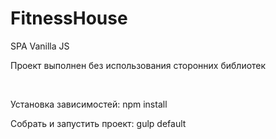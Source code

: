 # FitnessHouse
SPA Vanilla JS
<p>Проект выполнен без использования сторонних библиотек</p>
</br>
<p>Установка зависимостей: npm install</p>
<p>Собрать и запустить проект: gulp default</p>
